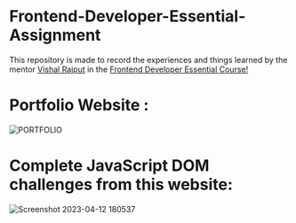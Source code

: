 # Frontend-Developer-Essential-Assignment 

This repository is made to record the experiences and things learned by the mentor [Vishal Rajput](https://github.com/Vishal-raj-1) in the [Frontend Developer Essential Course!](https://github.com/Vishal-raj-1/Frontend-Development-Essentials)


# Portfolio Website :
![PORTFOLIO](https://user-images.githubusercontent.com/90240653/231549086-a0e04c0b-8654-4f71-a60d-5528f4506313.gif)

# Complete JavaScript DOM challenges from this website: 
![Screenshot 2023-04-12 180537](https://user-images.githubusercontent.com/90240653/231460574-541a4971-ca3a-4b20-afe0-782409895d36.jpg)


